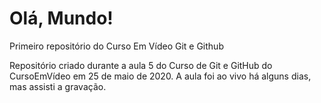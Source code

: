 # Olá, Mundo!
 Primeiro repositório do Curso Em Vídeo Git e Github

 Repositório criado durante a aula 5 do Curso de Git e GitHub do CursoEmVídeo em 25 de maio de 2020. A aula foi ao vivo há alguns dias, mas assisti a gravação.
